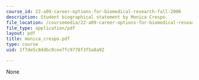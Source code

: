 ```yaml
---
course_id: 22-a09-career-options-for-biomedical-research-fall-2006
description: Student biographical statement by Monica Crespo.
file_location: /coursemedia/22-a09-career-options-for-biomedical-research-fall-2006/1f7de5c8ddbc8cee7fc9778f3f5a8a92_monica_crespo.pdf
file_type: application/pdf
layout: pdf
title: monica_crespo.pdf
type: course
uid: 1f7de5c8ddbc8cee7fc9778f3f5a8a92

---
```

None